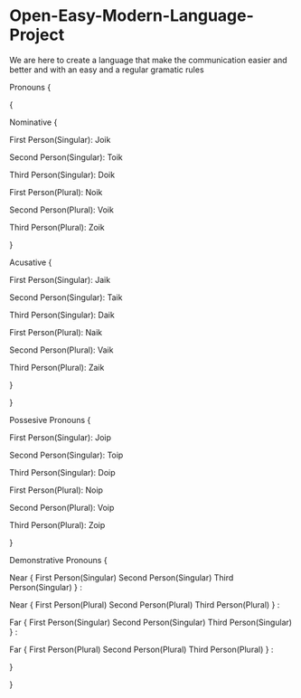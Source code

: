 # Open-Easy-Modern-Language-Project
We are here to create a language that make the communication easier and better and with an easy and a regular gramatic rules

Pronouns
{


{


Nominative {


First Person(Singular):
Joik

Second Person(Singular):
Toik

Third Person(Singular):
Doik

First Person(Plural):
Noik

Second Person(Plural):
Voik

Third Person(Plural):
Zoik


}


Acusative {


First Person(Singular):
Jaik

Second Person(Singular):
Taik

Third Person(Singular):
Daik

First Person(Plural):
Naik

Second Person(Plural):
Vaik

Third Person(Plural):
Zaik


}

}


Possesive Pronouns {

First Person(Singular):
Joip

Second Person(Singular):
Toip

Third Person(Singular):
Doip

First Person(Plural):
Noip

Second Person(Plural):
Voip

Third Person(Plural):
Zoip

}


Demonstrative Pronouns {

Near
{ First Person(Singular)
  Second Person(Singular)
  Third Person(Singular) } : 


Near
{ First Person(Plural)
  Second Person(Plural)
  Third Person(Plural) } :


Far
{ First Person(Singular)
  Second Person(Singular)
  Third Person(Singular) } : 


Far
{ First Person(Plural)
  Second Person(Plural)
  Third Person(Plural) } :





}



}
